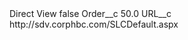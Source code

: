 <?xml version="1.0" encoding="UTF-8"?>
<CustomMetadata xmlns="http://soap.sforce.com/2006/04/metadata" xmlns:xsi="http://www.w3.org/2001/XMLSchema-instance" xmlns:xsd="http://www.w3.org/2001/XMLSchema">
    <label>Direct View</label>
    <protected>false</protected>
    <values>
        <field>Order__c</field>
        <value xsi:type="xsd:double">50.0</value>
    </values>
    <values>
        <field>URL__c</field>
        <value xsi:type="xsd:string">http://sdv.corphbc.com/SLCDefault.aspx</value>
    </values>
</CustomMetadata>
